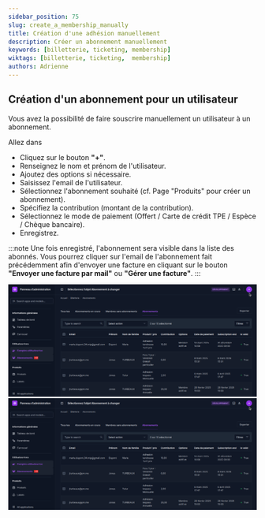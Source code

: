 ```yaml
---
sidebar_position: 75
slug: create_a_membership_manually
title: Création d'une adhésion manuellement
description: Créer un abonnement manuellement
keywords: [billetterie, ticketing, membership]
wiktags: [billetterie, ticketing,  membership]
authors: Adrienne
---
```


## Création d'un abonnement pour un utilisateur

Vous avez la possibilité de faire souscrire manuellement un utilisateur à un abonnement.

Allez dans 

- Cliquez sur le bouton **"+"**.
- Renseignez le nom et prénom de l'utilisateur.
- Ajoutez des options si nécessaire.
- Saisissez l'email de l'utilisateur.
- Sélectionnez l'abonnement souhaité (cf. Page "Produits" pour créer un abonnement).
- Spécifiez la contribution (montant de la contribution).
- Sélectionnez le mode de paiement (Offert / Carte de crédit TPE / Espèce / Chèque bancaire).
- Enregistrez.

:::note
Une fois enregistré, l'abonnement sera visible dans la liste des abonnés. Vous pourrez cliquer sur l'email de l'abonnement fait précédemment afin d'envoyer une facture en cliquant sur le bouton **"Envoyer une facture par mail"** ou **"Gérer une facture"**.
:::

![](/img/abonnement1.png)
![](/img/abonnement1.png)
